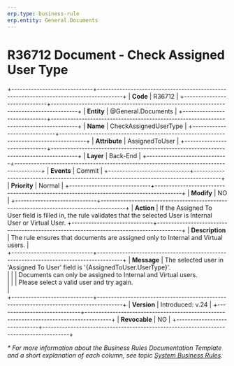 ```yaml
---
erp.type: business-rule
erp.entity: General.Documents
---
```


# R36712 Document - Check Assigned User Type
+-----------------------------+---------------------------------------------------------------------------------------+
| **Code**                    | R36712                                                                                |
+-----------------------------+---------------------------------------------------------------------------------------+
| **Entity**                  | @General.Documents                                                                    |
+-----------------------------+---------------------------------------------------------------------------------------+
| **Name**                    | CheckAssignedUserType                                                                 |
+-----------------------------+---------------------------------------------------------------------------------------+
| **Attribute**               | AssignedToUser                                                                        |
+-----------------------------+---------------------------------------------------------------------------------------+
| **Layer**                   | Back-End                                                                              |
+-----------------------------+---------------------------------------------------------------------------------------+
| **Events**                  | Commit                                                                                |
+-----------------------------+---------------------------------------------------------------------------------------+
| **Priority**                | Normal                                                                                |
+-----------------------------+---------------------------------------------------------------------------------------+
| **Modify**                  | NO                                                                                    |
+-----------------------------+---------------------------------------------------------------------------------------+
| **Action**                  | If the Assigned To User field is filled in, the rule validates that the selected User is Internal User or Virtual User.
+-----------------------------+---------------------------------------------------------------------------------------+
| **Description**             | The rule ensures that documents are assigned only to Internal and Virtual users.      |     
+-----------------------------+---------------------------------------------------------------------------------------+
| **Message**                 | The selected user in 'Assigned To User' field is '{AssignedToUser.UserType}'.<br>     |
|                             | Documents can only be assigned to Internal and Virtual users.<br>                     | 
|                             | Please select a valid user and try again.<br>                                         |                             
+-----------------------------+---------------------------------------------------------------------------------------+
| **Version**                 | Introduced: v.24                                                                      |
+-----------------------------+---------------------------------------------------------------------------------------+
| **Revocable**               | NO                                                                                    |
+-----------------------------+---------------------------------------------------------------------------------------+

*\* For more information about the Business Rules Documentation Template and a short explanation of each column, see
topic [System Business Rules](../templates/template-description-system-business-rules.md).*
